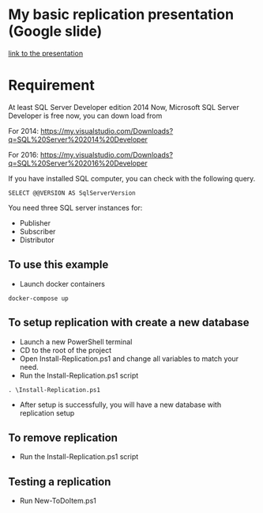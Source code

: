 # My basic replication presentation (Google slide)

[link to the presentation](https://docs.google.com/presentation/d/1WVNzJEmeNGpoRpzuFr0Y-C-_od4R3oDrrMkifdlVNVM/edit?usp=sharing)

# Requirement

At least SQL Server Developer edition 2014
Now, Microsoft SQL Server Developer is free now, you can down load from

For 2014:
https://my.visualstudio.com/Downloads?q=SQL%20Server%202014%20Developer

For 2016:
https://my.visualstudio.com/Downloads?q=SQL%20Server%202016%20Developer

If you have installed SQL computer, you can check with the following query.

```
SELECT @@VERSION AS SqlServerVersion
```

You need three SQL server instances for:

- Publisher
- Subscriber
- Distributor

## To use this example

- Launch docker containers

```
docker-compose up

```

## To setup replication with create a new database

- Launch a new PowerShell terminal
- CD to the root of the project
- Open Install-Replication.ps1 and change all variables to match your need.
- Run the Install-Replication.ps1 script

```
. \Install-Replication.ps1
```

- After setup is successfully, you will have a new database with replication setup

## To remove replication

- Run the Install-Replication.ps1 script

## Testing a replication

- Run New-ToDoItem.ps1
